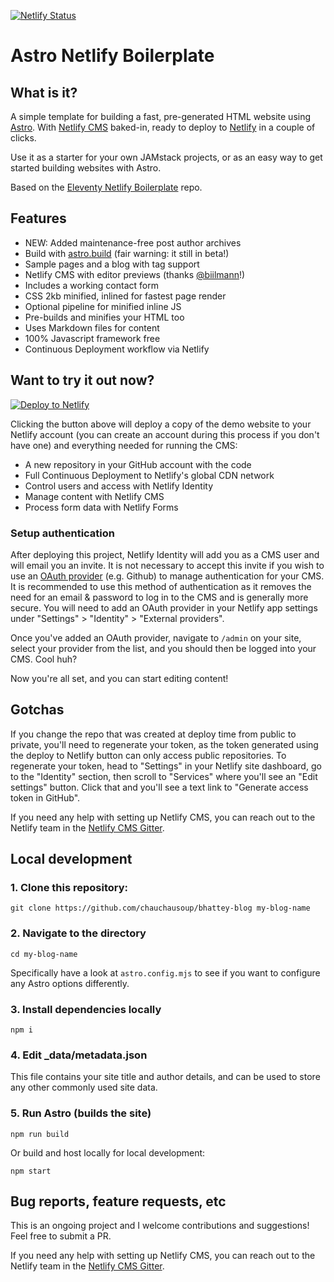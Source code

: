 [![Netlify Status](https://api.netlify.com/api/v1/badges/01c7b4cb-936b-4e54-835c-bfc00401f4e0/deploy-status)](https://app.netlify.com/sites/demo-astro-netlify-cms/deploys)

# Astro Netlify Boilerplate


## What is it?

A simple template for building a fast, pre-generated HTML website using [Astro](https://astro.build/). With [Netlify CMS](https://www.netlifycms.org/) baked-in, ready to deploy to [Netlify](https://www.netlify.com) in a couple of clicks.

Use it as a starter for your own JAMstack projects, or as an easy way to get started building websites with Astro.

Based on the [Eleventy Netlify Boilerplate](https://github.com/danurbanowicz/eleventy-netlify-boilerplate) repo.

## Features

- NEW: Added maintenance-free post author archives
- Build with [astro.build](https://astro.build) (fair warning: it still in beta!)
- Sample pages and a blog with tag support
- Netlify CMS with editor previews (thanks [@biilmann](https://github.com/biilmann)!)
- Includes a working contact form
- CSS 2kb minified, inlined for fastest page render
- Optional pipeline for minified inline JS
- Pre-builds and minifies your HTML too
- Uses Markdown files for content
- 100% Javascript framework free
- Continuous Deployment workflow via Netlify

## Want to try it out now?

[![Deploy to Netlify](https://www.netlify.com/img/deploy/button.svg)](https://app.netlify.com/start/deploy?repository=https://github.com/chauchausoup/bhattey-blog&stack=cms)

Clicking the button above will deploy a copy of the demo website to your Netlify
account (you can create an account during this process if you don't have one)
and everything needed for running the CMS:

- A new repository in your GitHub account with the code
- Full Continuous Deployment to Netlify's global CDN network
- Control users and access with Netlify Identity
- Manage content with Netlify CMS
- Process form data with Netlify Forms

### Setup authentication

After deploying this project, Netlify Identity will add you as a CMS user and
will email you an invite. It is not necessary to accept this invite if you wish
to use an
[OAuth provider](https://www.netlify.com/docs/identity/#external-provider-login)
(e.g. Github) to manage authentication for your CMS.
It is recommended to use this method of authentication as it removes the need
for an email & password to log in to the CMS and is generally more secure. You
will need to add an OAuth provider in your Netlify app settings under
"Settings" > "Identity" > "External providers".

Once you've added an OAuth provider, navigate to `/admin` on your site, select your provider from the
list, and you should then be logged into your CMS. Cool huh?

Now you're all set, and you can start editing content!

## Gotchas

If you change the repo that was created at deploy time from public to private, you'll need to regenerate your token,
as the token generated using the deploy to Netlify button can only access public repositories. To
regenerate your token, head to "Settings" in your Netlify site dashboard, go to the "Identity"
section, then scroll to "Services" where you'll see an "Edit settings" button. Click that and you'll
see a text link to "Generate access token in GitHub".

If you need any help with setting up Netlify CMS, you can reach out to the Netlify team in the [Netlify CMS Gitter](https://gitter.im/netlify/netlifycms).

## Local development

### 1. Clone this repository:

```
git clone https://github.com/chauchausoup/bhattey-blog my-blog-name
```

### 2. Navigate to the directory

```
cd my-blog-name
```

Specifically have a look at `astro.config.mjs` to see if you want to configure any Astro options differently.

### 3. Install dependencies locally

```
npm i
```

### 4. Edit \_data/metadata.json

This file contains your site title and author details, and can be used to store any other commonly used site data.

### 5. Run Astro (builds the site)

```
npm run build
```

Or build and host locally for local development:

```
npm start
```

## Bug reports, feature requests, etc

This is an ongoing project and I welcome contributions and suggestions! Feel free to submit a PR.

If you need any help with setting up Netlify CMS, you can reach out to the Netlify team in the [Netlify CMS Gitter](https://gitter.im/netlify/netlifycms).
